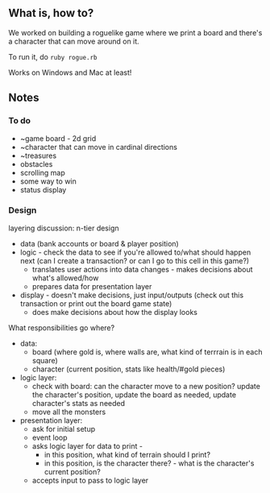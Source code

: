 ## What is, how to?
We worked on building a roguelike game where we print a board and there's a character that can move around on it.

To run it, do `ruby rogue.rb`

Works on Windows and Mac at least!

## Notes

### To do
* ~game board - 2d grid
* ~character that can move in cardinal directions
* ~treasures
* obstacles
* scrolling map
* some way to win
* status display

### Design

layering discussion: n-tier design
* data (bank accounts or board & player position)
* logic - check the data to see if you're allowed to/what should happen next (can I create a transaction? or can I go to this cell in this game?)
  * translates user actions into data changes - makes decisions about what's allowed/how
  * prepares data for presentation layer
* display - doesn't make decisions, just input/outputs (check out this transaction or print out the board game state)
  * does make decisions about how the display looks

What responsibilities go where?
* data:
  * board (where gold is, where walls are, what kind of terrrain is in each square)
  * character (current position, stats like health/#gold pieces)
* logic layer:
  * check with board: can the character move to a new position? update the character's position, update the board as needed, update character's stats as needed
  * move all the monsters
* presentation layer:
  * ask for initial setup
  * event loop
  * asks logic layer for data to print -
  	* in this position, what kind of terrain should I print?
	* in this position, is the character there? - what is the character's current position?
  * accepts input to pass to logic layer
